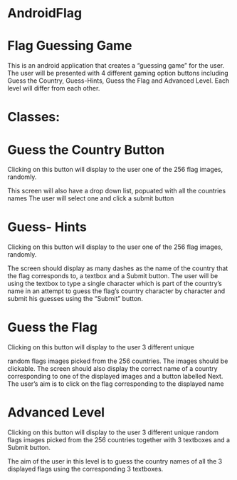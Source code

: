# AndroidFlag
# Flag Guessing Game
This is an android application that creates a “guessing game” for the user. The user will be presented with 4 different gaming option buttons including Guess the Country, Guess-Hints, Guess the Flag and Advanced Level. Each level will differ from each other. 

# Classes:
# Guess the Country Button
Clicking on this button will display to the user one of the 256 flag images, randomly.

This screen will also have a drop down list, popuated with all the countries names 
The user will select one and click a submit button

# Guess- Hints
Clicking on this button will display to the user one of the 256 flag images, randomly.

The screen should display as many dashes as the name of the country that the
flag corresponds to, a textbox and a Submit button. The user will be using the
textbox to type a single character which is part of the country’s name in an attempt
to guess the flag’s country character by character and submit his guesses using the
“Submit” button. 

# Guess the Flag
Clicking on this button will display to the user 3 different unique

random flags images picked from the 256 countries. The images should be clickable.
The screen should also display the correct name of a country corresponding to one of the
displayed images and a button labelled Next.
The user’s aim is to click on the flag corresponding to the displayed name

# Advanced Level
Clicking on this button will  display to the user 3 different unique
random flags images picked from the 256 countries together with 3 textboxes and a
Submit button.

The aim of the user in this level is to guess the country names of all the 3 displayed
flags using the corresponding 3 textboxes.
